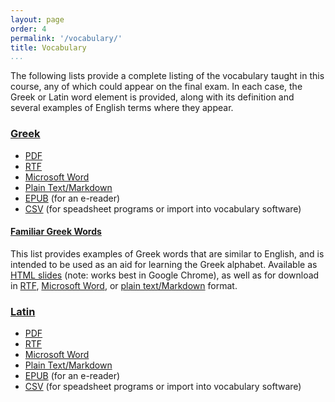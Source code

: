 ```yaml
---
layout: page
order: 4
permalink: '/vocabulary/'
title: Vocabulary
...
```


The following lists provide a complete listing of the vocabulary taught in this course, any of which could appear on the final exam. In each case, the Greek or Latin word element is provided, along with its definition and several examples of English terms where they appear.

### [Greek](/vocabulary/greek/)

- [PDF](/vocabulary/greek-vocabulary.pdf)
- [RTF](/vocabulary/greek-vocabulary.rtf)
- [Microsoft Word](/vocabulary/greek-vocabulary.docx)
- [Plain Text/Markdown](/vocabulary/greek-vocabulary.md)
- [EPUB](/vocabulary/greek-vocabulary.epub) (for an e-reader)
- [CSV](/vocabulary/greek-vocabulary.csv) (for speadsheet programs or import into vocabulary software)

#### [Familiar Greek Words](/vocabulary/greek/alphabet/)

This list provides examples of Greek words that are similar to English, and is intended to be used as an aid for learning the Greek alphabet. Available as [HTML slides](/vocabulary/familiar-greek-words.html) (note: works best in Google Chrome), as well as for download in [RTF](/vocabulary/familiar-greek-words.rtf), [Microsoft Word](/vocabulary/familiar-greek-words.docx), or [plain text/Markdown](/vocabulary/familiar-greek-words.md) format.

### [Latin](/vocabulary/latin/)

- [PDF](/vocabulary/latin-vocabulary.pdf)
- [RTF](/vocabulary/latin-vocabulary.rtf)
- [Microsoft Word](/vocabulary/latin-vocabulary.docx)
- [Plain Text/Markdown](/vocabulary/latin-vocabulary.md)
- [EPUB](/vocabulary/latin-vocabulary.epub) (for an e-reader)
- [CSV](/vocabulary/latin-vocabulary.csv) (for speadsheet programs or import into vocabulary software)